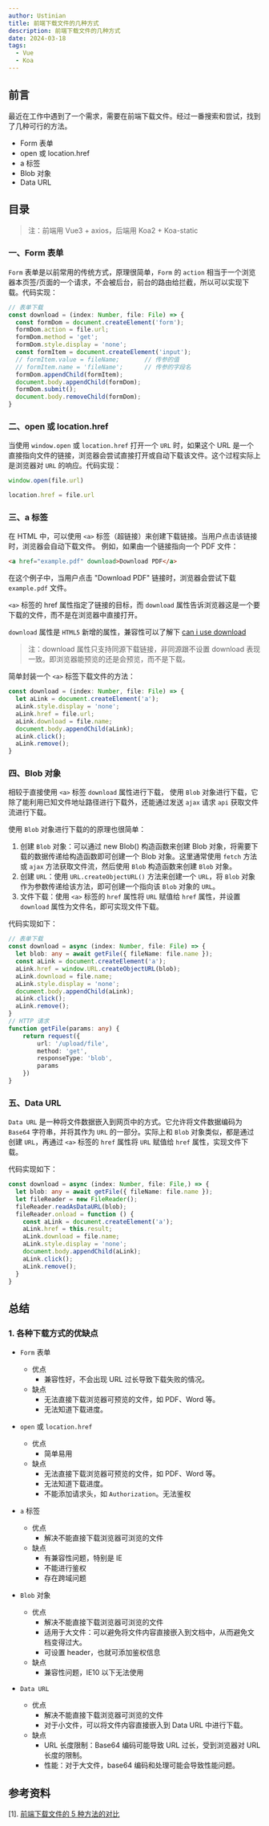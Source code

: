 ```yaml
---
author: Ustinian
title: 前端下载文件的几种方式
description: 前端下载文件的几种方式
date: 2024-03-18
tags:
  - Vue
  - Koa
---
```


## 前言

最近在工作中遇到了一个需求，需要在前端下载文件。经过一番搜索和尝试，找到了几种可行的方法。

- Form 表单
- open 或 location.href
- a 标签
- Blob 对象
- Data URL

## 目录

> 注：前端用 Vue3 + axios，后端用 Koa2 + Koa-static

### 一、Form 表单

`Form` 表单是以前常用的传统方式，原理很简单，`Form` 的 `action` 相当于一个浏览器本页签/页面的一个请求，不会被后台，前台的路由给拦截，所以可以实现下载。代码实现：

```TypeScript
// 表单下载
const download = (index: Number, file: File) => {
  const formDom = document.createElement('form');
  formDom.action = file.url;
  formDom.method = 'get';
  formDom.style.display = 'none';
  const formItem = document.createElement('input');
  // formItem.value = fileName;       // 传参的值
  // formItem.name = 'fileName';      // 传参的字段名
  formDom.appendChild(formItem);
  document.body.appendChild(formDom);
  formDom.submit();
  document.body.removeChild(formDom);
}
```

### 二、open 或 location.href

当使用 `window.open` 或 `location.href` 打开一个 `URL` 时，如果这个 URL 是一个直接指向文件的链接，浏览器会尝试直接打开或自动下载该文件。这个过程实际上是浏览器对 `URL` 的响应。代码实现：

```TypeScript
window.open(file.url)

location.href = file.url
```

### 三、a 标签

在 HTML 中，可以使用 `<a>` 标签（超链接）来创建下载链接。当用户点击该链接时，浏览器会自动下载文件。
例如，如果由一个链接指向一个 PDF 文件：

```HTML
<a href="example.pdf" download>Download PDF</a>
```

在这个例子中，当用户点击 "Download PDF" 链接时，浏览器会尝试下载 `example.pdf` 文件。

`<a>` 标签的 href 属性指定了链接的目标，而 `download` 属性告诉浏览器这是一个要下载的文件，而不是在浏览器中直接打开。

`download` 属性是 `HTML5` 新增的属性，兼容性可以了解下 [can i use download](https://caniuse.com/?search=download)

> 注：download 属性只支持同源下载链接，非同源跟不设置 download 表现一致。即浏览器能预览的还是会预览，而不是下载。

简单封装一个 `<a>` 标签下载文件的方法：

```TypeScript
const download = (index: Number, file: File) => {
  let aLink = document.createElement('a');
  aLink.style.display = 'none';
  aLink.href = file.url;
  aLink.download = file.name;
  document.body.appendChild(aLink);
  aLink.click();
  aLink.remove();
}
```

### 四、Blob 对象

相较于直接使用 `<a>` 标签 `download` 属性进行下载， 使用 `Blob` 对象进行下载，它除了能利用已知文件地址路径进行下载外，还能通过发送 `ajax` 请求 `api` 获取文件流进行下载。

使用 `Blob` 对象进行下载的的原理也很简单：

1. 创建 `Blob` 对象：可以通过 new Blob() 构造函数来创建 Blob 对象，将需要下载的数据传递给构造函数即可创建一个 Blob 对象。这里通常使用 `fetch` 方法或 `ajax` 方法获取文件流，然后使用 `Blob` 构造函数来创建 `Blob` 对象。
2. 创建 `URL`：使用 `URL.createObjectURL()` 方法来创建一个 `URL`，将 `Blob` 对象作为参数传递给该方法，即可创建一个指向该 `Blob` 对象的 `URL`。
3. 文件下载：使用 `<a>` 标签的 `href` 属性将 `URL` 赋值给 `href` 属性，并设置 `download` 属性为文件名，即可实现文件下载。

代码实现如下：

```TypeScript
// 表单下载
const download = async (index: Number, file: File) => {
  let blob: any = await getFile({ fileName: file.name });
  const aLink = document.createElement('a');
  aLink.href = window.URL.createObjectURL(blob);
  aLink.download = file.name;
  aLink.style.display = 'none';
  document.body.appendChild(aLink);
  aLink.click();
  aLink.remove();
}
// HTTP 请求
function getFile(params: any) {
	return request({
		url: '/upload/file',
		method: 'get',
		responseType: 'blob',
		params
	})
}
```

### 五、Data URL

`Data URL` 是一种将文件数据嵌入到网页中的方式。它允许将文件数据编码为 `Base64` 字符串，并将其作为 `URL` 的一部分。实际上和 `Blob` 对象类似，都是通过创建 `URL`，再通过 `<a>` 标签的 `href` 属性将 `URL` 赋值给 `href` 属性，实现文件下载。

代码实现如下：

```TypeScript
const download = async (index: Number, file: File,) => {
  let blob: any = await getFile({ fileName: file.name });
  let fileReader = new FileReader();
  fileReader.readAsDataURL(blob);
  fileReader.onload = function () {
    const aLink = document.createElement('a');
    aLink.href = this.result;
    aLink.download = file.name;
    aLink.style.display = 'none';
    document.body.appendChild(aLink);
    aLink.click();
    aLink.remove();
  }
}
```

## 总结

### 1. 各种下载方式的优缺点

- `Form` 表单

  - 优点
    - 兼容性好，不会出现 URL 过长导致下载失败的情况。
  - 缺点
    - 无法直接下载浏览器可预览的文件，如 PDF、Word 等。
    - 无法知道下载进度。

- `open` 或 `location.href`

  - 优点
    - 简单易用
  - 缺点
    - 无法直接下载浏览器可预览的文件，如 PDF、Word 等。
    - 无法知道下载进度。
    - 不能添加请求头，如 `Authorization`。无法鉴权

- `a` 标签

  - 优点
    - 解决不能直接下载浏览器可浏览的文件
  - 缺点
    - 有兼容性问题，特别是 IE
    - 不能进行鉴权
    - 存在跨域问题

- `Blob` 对象

  - 优点
    - 解决不能直接下载浏览器可浏览的文件
    - 适用于大文件：可以避免将文件内容直接嵌入到文档中，从而避免文档变得过大。
    - 可设置 header，也就可添加鉴权信息
  - 缺点
    - 兼容性问题，IE10 以下无法使用

- `Data URL`

  - 优点
    - 解决不能直接下载浏览器可浏览的文件
    - 对于小文件，可以将文件内容直接嵌入到 Data URL 中进行下载。
  - 缺点
    - URL 长度限制：Base64 编码可能导致 URL 过长，受到浏览器对 URL 长度的限制。
    - 性能：对于大文件，base64 编码和处理可能会导致性能问题。

## 参考资料

[1]. [前端下载文件的 5 种方法的对比](https://juejin.cn/post/6844904069958467592)
